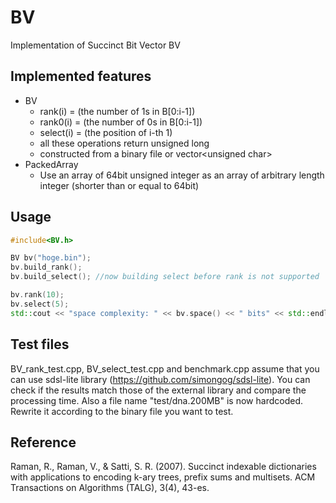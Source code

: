 # BV
Implementation of Succinct Bit Vector BV 

## Implemented features
- BV 
	- rank(i) = (the number of 1s in B[0:i-1])
	- rank0(i) = (the number of 0s in B[0:i-1])
	- select(i) = (the position of i-th 1)
	- all these operations return unsigned long 
	- constructed from a binary file or vector\<unsigned char\>
- PackedArray
	- Use an array of 64bit unsigned integer as an array of arbitrary length integer (shorter than or equal to 64bit)

## Usage

```c++
#include<BV.h>

BV bv("hoge.bin");
bv.build_rank();
bv.build_select(); //now building select before rank is not supported

bv.rank(10);
bv.select(5);
std::cout << "space complexity: " << bv.space() << " bits" << std::endl;
```

## Test files
BV_rank_test.cpp, BV_select_test.cpp and benchmark.cpp assume that you can use sdsl-lite library
(https://github.com/simongog/sdsl-lite). You can check if the results match those of 
the external library and compare the processing time.
Also a file name "test/dna.200MB" is now hardcoded. Rewrite it according to the binary file
you want to test.

## Reference
Raman, R., Raman, V., & Satti, S. R. (2007). Succinct indexable dictionaries with applications to encoding k-ary trees, prefix sums and multisets. ACM Transactions on Algorithms (TALG), 3(4), 43-es.
